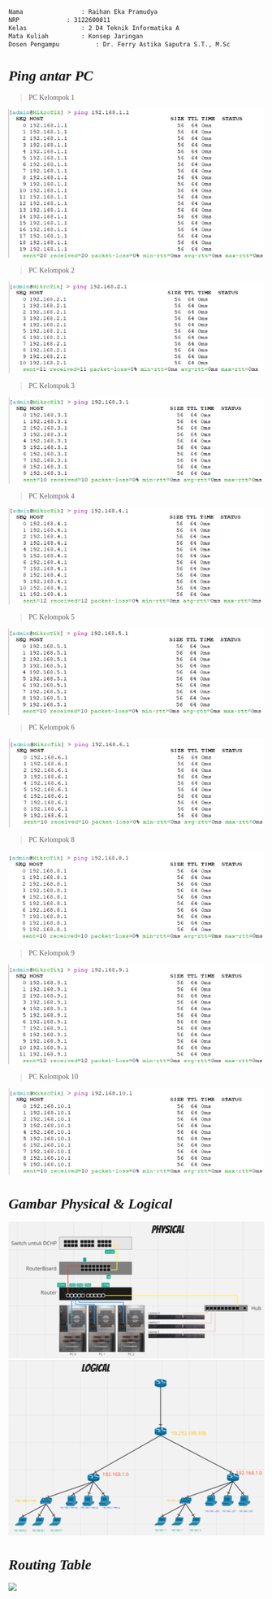 
    Nama		        : Raihan Eka Pramudya
    NRP		        : 3122600011
    Kelas		        : 2 D4 Teknik Informatika A
    Mata Kuliah	        : Konsep Jaringan
    Dosen Pengampu	        : Dr. Ferry Astika Saputra S.T., M.Sc


_**<h1 style="font-family:bahnschrift;">Ping antar PC</h1>**_
><div class ="isi" style="font-family:bahnschrift;"> PC Kelompok 1
<img src="assets/pc 1.1.png"><br>
><div class ="isi" style="font-family:bahnschrift;"> PC Kelompok 2
<img src="assets/pc 2.1.png"><br>
><div class ="isi" style="font-family:bahnschrift;"> PC Kelompok 3
<img src="assets/pc 3.1.png"><br>
><div class ="isi" style="font-family:bahnschrift;"> PC Kelompok 4
<img src="assets/pc 4.1.png"><br>
><div class ="isi" style="font-family:bahnschrift;"> PC Kelompok 5
<img src="assets/pc 5.1.png"><br>
><div class ="isi" style="font-family:bahnschrift;"> PC Kelompok 6
<img src="assets/pc 6.1.png"><br>
><div class ="isi" style="font-family:bahnschrift;"> PC Kelompok 8
<img src="assets/pc 8.1.png"><br>
><div class ="isi" style="font-family:bahnschrift;"> PC Kelompok 9
<img src="assets/pc 9.1.png"><br>
><div class ="isi" style="font-family:bahnschrift;"> PC Kelompok 10
<img src="assets/pc 10.1.png"><br>
#
_**<h1 style="font-family:bahnschrift;">Gambar Physical & Logical</h1>**_
<img src="assets/physical.png"><br>
<img src="assets/logical.png"><br>
#
_**<h1 style="font-family:bahnschrift;">Routing Table</h1>**_
<img src="assets/routing table.png"><br>
#
